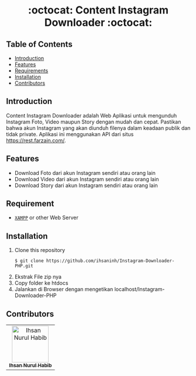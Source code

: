 <h1 align="center">:octocat: Content Instagram Downloader :octocat:</h1>

## Table of Contents

- [Introduction](#introduction)
- [Features](#features)
- [Requirements](#requirements)
- [Installation](#installation)
- [Contributors](#contributors)

## Introduction
Content Instagram Downloader adalah Web Aplikasi untuk mengunduh Instagram Foto, Video maupun Story dengan mudah dan cepat. Pastikan bahwa akun Instagram yang akan diunduh filenya dalam keadaan publik dan tidak private. Aplikasi ini menggunakan API dari situs https://rest.farzain.com/.


## Features
* Download Foto dari akun Instagram sendiri atau orang lain
* Download Video dari akun Instagram sendiri atau orang lain
* Download Story dari akun Instagram sendiri atau orang lain

## Requirement
* [`XAMPP`](https://www.apachefriends.org/) or other Web Server

## Installation

1. Clone this repository
   ```
   $ git clone https://github.com/ihsaninh/Instagram-Downloader-PHP.git
   ```
2. Ekstrak File zip nya
3. Copy folder ke htdocs
4. Jalankan di Browser dengan mengetikan localhost/Instagram-Downloader-PHP

## Contributors
<center>
  <table>
    <tr>
      <td align="center">
        <a href="https://github.com/ihsaninh">
          <img width="100" src="https://avatars0.githubusercontent.com/u/24758414?s=460&v=4" alt="Ihsan Nurul Habib"><br/>
          <sub><b>Ihsan Nurul Habib</b></sub>
        </a>
      </td>
    </tr>
  </table>
</center>
